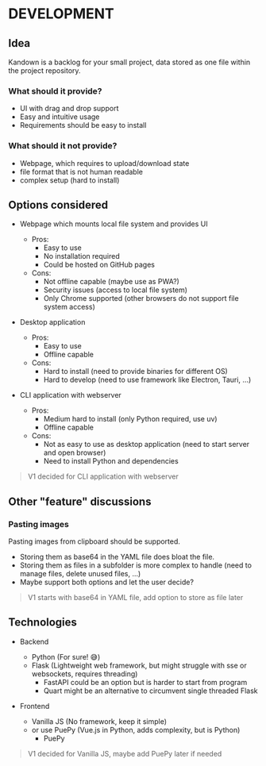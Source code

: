 # DEVELOPMENT


## Idea

Kandown is a backlog for your small project, data stored as one file within the project repository.


### What should it provide?

- UI with drag and drop support
- Easy and intuitive usage
- Requirements should be easy to install

### What should it not provide?

- Webpage, which requires to upload/download state
- file format that is not human readable
- complex setup (hard to install)


## Options considered

- Webpage which mounts local file system and provides UI
    - Pros:
        - Easy to use
        - No installation required
        - Could be hosted on GitHub pages
    - Cons:
      - Not offline capable (maybe use as PWA?)
      - Security issues (access to local file system)
      - Only Chrome supported (other browsers do not support file system access)

- Desktop application
  - Pros:
      - Easy to use
      - Offline capable
  - Cons:
      - Hard to install (need to provide binaries for different OS)
      - Hard to develop (need to use framework like Electron, Tauri, ...)

- CLI application with webserver
  - Pros:
      - Medium hard to install (only Python required, use uv)
      - Offline capable
  - Cons:
      - Not as easy to use as desktop application (need to start server and open browser)
      - Need to install Python and dependencies

> V1 decided for CLI application with webserver


## Other "feature" discussions

### Pasting images

Pasting images from clipboard should be supported.

- Storing them as base64 in the YAML file does bloat the file.
- Storing them as files in a subfolder is more complex to handle (need to manage files, delete unused files, ...)
- Maybe support both options and let the user decide?

> V1 starts with base64 in YAML file, add option to store as file later


## Technologies

- Backend
  - Python (For sure! 😅)
  - Flask (Lightweight web framework, but might struggle with sse or websockets, requires threading)
      - FastAPI could be an option but is harder to start from program
      - Quart might be an alternative to circumvent single threaded Flask

- Frontend
  - Vanilla JS (No framework, keep it simple)
  - or use PuePy (Vue.js in Python, adds complexity, but is Python)
    - PuePy 

> V1 decided for Vanilla JS, maybe add PuePy later if needed








